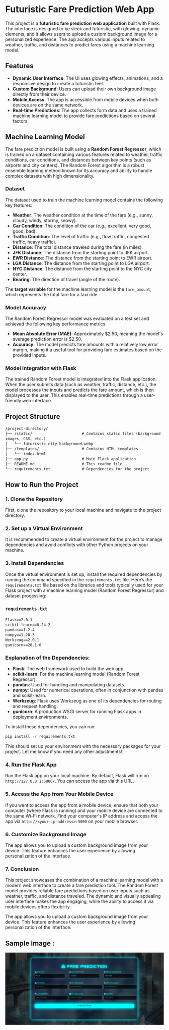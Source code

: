 
# Futuristic Fare Prediction Web App

This project is a **futuristic fare prediction web application** built with Flask. The interface is designed to be sleek and futuristic, with glowing, dynamic elements, and it allows users to upload a custom background image for a personalized experience. The app accepts various inputs related to weather, traffic, and distances to predict fares using a machine learning model.

## Features

- **Dynamic User Interface**: The UI uses glowing effects, animations, and a responsive design to create a futuristic feel.
- **Custom Background**: Users can upload their own background image directly from their device.
- **Mobile Access**: The app is accessible from mobile devices when both devices are on the same network.
- **Real-time Predictions**: The app collects form data and uses a trained machine learning model to provide fare predictions based on several factors.

## Machine Learning Model

The fare prediction model is built using a **Random Forest Regressor**, which is trained on a dataset containing various features related to weather, traffic conditions, car conditions, and distances between key points (such as airports and city centers). The Random Forest algorithm is a robust ensemble learning method known for its accuracy and ability to handle complex datasets with high dimensionality.

### Dataset

The dataset used to train the machine learning model contains the following key features:

- **Weather**: The weather condition at the time of the fare (e.g., sunny, cloudy, windy, stormy, snowy).
- **Car Condition**: The condition of the car (e.g., excellent, very good, good, bad).
- **Traffic Condition**: The level of traffic (e.g., flow traffic, congested traffic, heavy traffic).
- **Distance**: The total distance traveled during the fare (in miles).
- **JFK Distance**: The distance from the starting point to JFK airport.
- **EWR Distance**: The distance from the starting point to EWR airport.
- **LGA Distance**: The distance from the starting point to LGA airport.
- **NYC Distance**: The distance from the starting point to the NYC city center.
- **Bearing**: The direction of travel (angle of the route).

The **target variable** for the machine learning model is the `fare_amount`, which represents the total fare for a taxi ride.

### Model Accuracy

The Random Forest Regressor model was evaluated on a test set and achieved the following key performance metrics:

- **Mean Absolute Error (MAE)**: Approximately $2.50, meaning the model's average prediction error is $2.50.
- **Accuracy**: The model predicts fare amounts with a relatively low error margin, making it a useful tool for providing fare estimates based on the provided inputs.

### Model Integration with Flask

The trained Random Forest model is integrated into the Flask application. When the user submits data (such as weather, traffic, distance, etc.), the model processes the inputs and predicts the fare amount, which is then displayed to the user. This enables real-time predictions through a user-friendly web interface.

## Project Structure

```
/project-directory/
├── /static/                      # Contains static files (background images, CSS, etc.)
│   └── futuristic_city_background.webp
├── /templates/                   # Contains HTML templates
│   └── index.html
├── app.py                        # Main Flask application
├── README.md                     # This readme file
└── requirements.txt              # Dependencies for the project
```

## How to Run the Project

### 1. Clone the Repository

First, clone the repository to your local machine and navigate to the project directory.

### 2. Set up a Virtual Environment

It is recommended to create a virtual environment for the project to manage dependencies and avoid conflicts with other Python projects on your machine.

### 3. Install Dependencies

Once the virtual environment is set up, install the required dependencies by running the command specified in the `requirements.txt` file.
Here’s the `requirements.txt` file based on the libraries and tools typically used for your Flask project with a machine learning model (Random Forest Regressor) and dataset processing:

### `requirements.txt`
```
Flask==2.0.1
scikit-learn==0.24.2
pandas==1.2.4
numpy==1.20.3
Werkzeug==2.0.1
gunicorn==20.1.0
```

### Explanation of the Dependencies:

- **Flask**: The web framework used to build the web app.
- **scikit-learn**: For the machine learning model (Random Forest Regressor).
- **pandas**: Used for handling and manipulating datasets.
- **numpy**: Used for numerical operations, often in conjunction with pandas and scikit-learn.
- **Werkzeug**: Flask uses Werkzeug as one of its dependencies for routing and request handling.
- **gunicorn**: A production WSGI server for running Flask apps in deployment environments.

To install these dependencies, you can run:

```bash
pip install -r requirements.txt
```

This should set up your environment with the necessary packages for your project. Let me know if you need any other adjustments!

### 4. Run the Flask App

Run the Flask app on your local machine. By default, Flask will run on `http://127.0.0.1:5000/`. You can access the app via this URL.

### 5. Access the App from Your Mobile Device

If you want to access the app from a mobile device, ensure that both your computer (where Flask is running) and your mobile device are connected to the same Wi-Fi network. Find your computer's IP address and access the app via `http://<your-ip-address>:5000` on your mobile browser.

### 6. Customize Background Image
The app allows you to upload a custom background image from your device. This feature enhances the user experience by allowing personalization of the interface.

### 7. Conclusion
This project showcases the combination of a machine learning model with a modern web interface to create a fare prediction tool. The Random Forest model provides reliable fare predictions based on user inputs such as weather, traffic, and distance traveled. The dynamic and visually appealing user interface makes the app engaging, while the ability to access it via mobile devices offers flexibility.

The app allows you to upload a custom background image from your device. This feature enhances the user experience by allowing personalization of the interface.




## Sample Image :
<img src="sample website.png" alt="Sample Website" />
